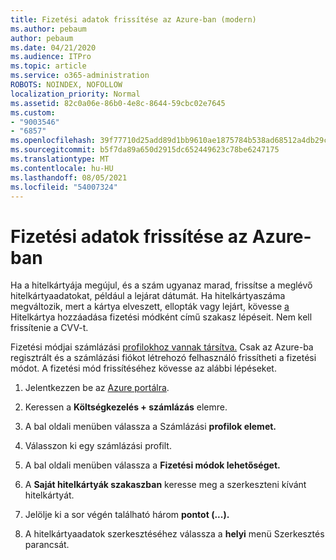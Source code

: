 ```yaml
---
title: Fizetési adatok frissítése az Azure-ban (modern)
ms.author: pebaum
author: pebaum
ms.date: 04/21/2020
ms.audience: ITPro
ms.topic: article
ms.service: o365-administration
ROBOTS: NOINDEX, NOFOLLOW
localization_priority: Normal
ms.assetid: 82c0a06e-86b0-4e8c-8644-59cbc02e7645
ms.custom:
- "9003546"
- "6857"
ms.openlocfilehash: 39f77710d25add89d1bb9610ae1875784b538ad68512a4db29c1388e53e0fd75
ms.sourcegitcommit: b5f7da89a650d2915dc652449623c78be6247175
ms.translationtype: MT
ms.contentlocale: hu-HU
ms.lasthandoff: 08/05/2021
ms.locfileid: "54007324"
---
```

# <a name="update-payment-details-in-azure"></a>Fizetési adatok frissítése az Azure-ban

Ha a hitelkártyája megújul, és a szám ugyanaz marad, frissítse a meglévő hitelkártyaadatokat, például a lejárat dátumát. Ha hitelkártyaszáma megváltozik, mert a kártya elveszett, ellopták vagy lejárt, kövesse [a](https://docs.microsoft.com/azure/cost-management-billing/manage/change-credit-card?WT.mc_id=Portal-Microsoft_Azure_Support#addcard) Hitelkártya hozzáadása fizetési módként című szakasz lépéseit. Nem kell frissítenie a CVV-t.

Fizetési módjai számlázási [profilokhoz vannak társítva.](https://docs.microsoft.com/azure/billing/billing-how-to-change-credit-card?WT.mc_id=Portal-Microsoft_Azure_Support#change-payment-method-for-a-billing-profile) Csak az Azure-ba regisztrált és a számlázási fiókot létrehozó felhasználó frissítheti a fizetési módot. A fizetési mód frissítéséhez kövesse az alábbi lépéseket.

1. Jelentkezzen be az [Azure portálra](https://portal.azure.com/).

2. Keressen a **Költségkezelés + számlázás** elemre.

3. A bal oldali menüben válassza a Számlázási **profilok elemet.**

4. Válasszon ki egy számlázási profilt.

5. A bal oldali menüben válassza a **Fizetési módok lehetőséget.**

6. A **Saját hitelkártyák szakaszban** keresse meg a szerkeszteni kívánt hitelkártyát.
7. Jelölje ki a sor végén található három **pontot (...).**

8. A hitelkártyaadatok szerkesztéséhez válassza a  **helyi**  menü Szerkesztés parancsát.
